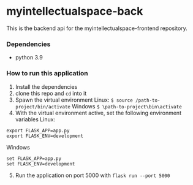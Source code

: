 # myintellectualspace-back

This is the backend api for the myintellectualspace-frontend repository.

### Dependencies
- python 3.9

### How to run this application
1. Install the dependencies
2. clone this repo and `cd` into it
3. Spawn the virtual environment 
Linux: `$ source /path-to-project/bin/activate`
Windows `$ \path-to-project\bin\activate`
4. With the virtual environment active, set the following environment variables
Linux:
```
export FLASK_APP=app.py
export FLASK_ENV=development
```
Windows
```
set FLASK_APP=app.py
set FLASK_ENV=development
```
5. Run the application on port 5000 with `flask run --port 5000`
